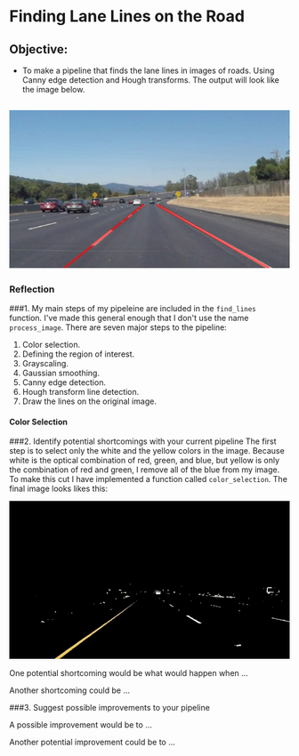 # Finding Lane Lines on the Road

## Objective:

[//]: # (Image References)

[image1]: ./examples/grayscale.jpg "Grayscale"
[image_cs]: ./intermediate_images/color_select_solidYellowCurve.jpg "final"
[image_final]: ./intermediate_images/final_solidWhiteCurve.jpg "final"

* To make a pipeline that finds the lane lines in images of roads. Using Canny edge detection and Hough transforms. The output will look like the image below.

![alt text][image_final]
---

### Reflection

###1. My main steps of my pipeleine are included in the `find_lines` function. I've made this general enough that I don't use the name `process_image`. There are seven major steps to the pipeline:
1. Color selection.
2. Defining the region of interest.
3. Grayscaling. 
4. Gaussian smoothing.
5. Canny edge detection. 
6. Hough transform line detection.
7. Draw the lines on the original image. 

#### Color Selection



###2. Identify potential shortcomings with your current pipeline
The first step is to select only the white and the yellow colors in the image. Because white is the optical combination of red, green, and blue, but yellow is only the combination of red and green, I remove all of the blue from my image. To make this cut I have implemented a function called `color_selection`. The final image looks likes this:

![alt text][image_cs]




One potential shortcoming would be what would happen when ... 

Another shortcoming could be ...


###3. Suggest possible improvements to your pipeline

A possible improvement would be to ...

Another potential improvement could be to ...
